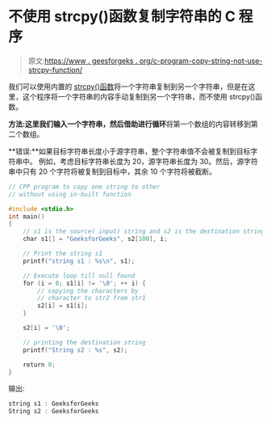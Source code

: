 # 不使用 strcpy()函数复制字符串的 C 程序

> 原文:[https://www . geesforgeks . org/c-program-copy-string-not-use-strcpy-function/](https://www.geeksforgeeks.org/c-program-copy-string-without-using-strcpy-function/)

我们可以使用内置的 [strcpy()函数](https://www.geeksforgeeks.org/strcpy-in-c-cpp/)将一个字符串复制到另一个字符串，但是在这里，这个程序将一个字符串的内容手动复制到另一个字符串，而不使用 strcpy()函数。

**方法:**这里我们输入一个字符串，然后借助**进行循环**将第一个数组的内容转移到第二个数组。

**错误:**如果目标字符串长度小于源字符串，整个字符串值不会被复制到目标字符串中。
例如，考虑目标字符串长度为 20，源字符串长度为 30。然后，源字符串中只有 20 个字符将被复制到目标中，其余 10 个字符将被截断。

```cpp
// CPP program to copy one string to other
// without using in-built function

#include <stdio.h>
int main()
{
    // s1 is the source( input) string and s2 is the destination string
    char s1[] = "GeeksforGeeks", s2[100], i;

    // Print the string s1
    printf("string s1 : %s\n", s1);

    // Execute loop till null found
    for (i = 0; s1[i] != '\0'; ++ i) {
        // copying the characters by
        // character to str2 from str1
        s2[i] = s1[i];
    }

    s2[i] = '\0';

    // printing the destination string
    printf("String s2 : %s", s2);

    return 0;
}
```

输出:

```cpp
string s1 : GeeksforGeeks
String s2 : GeeksforGeeks

```